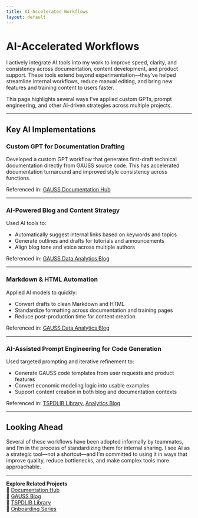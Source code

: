 ```yaml
---
title: AI-Accelerated Workflows
layout: default
---
```


# AI-Accelerated Workflows

I actively integrate AI tools into my work to improve speed, clarity, and consistency across documentation, content development, and product support. These tools extend beyond experimentation—they’ve helped streamline internal workflows, reduce manual editing, and bring new features and training content to users faster.

This page highlights several ways I’ve applied custom GPTs, prompt engineering, and other AI-driven strategies across multiple projects.

---

## Key AI Implementations

### Custom GPT for Documentation Drafting
Developed a custom GPT workflow that generates first-draft technical documentation directly from GAUSS source code. This has accelerated documentation turnaround and improved style consistency across functions.

Referenced in: [GAUSS Documentation Hub](documentation-hub.md)

---

### AI-Powered Blog and Content Strategy
Used AI tools to:
- Automatically suggest internal links based on keywords and topics  
- Generate outlines and drafts for tutorials and announcements  
- Align blog tone and voice across multiple authors

Referenced in: [GAUSS Data Analytics Blog](analytics-blog.md)

---

### Markdown & HTML Automation
Applied AI models to quickly:
- Convert drafts to clean Markdown and HTML
- Standardize formatting across documentation and training pages
- Reduce post-production time for content creation

Referenced in: [GAUSS Data Analytics Blog](analytics-blog.md)

---

### AI-Assisted Prompt Engineering for Code Generation
Used targeted prompting and iterative refinement to:
- Generate GAUSS code templates from user requests and product features  
- Convert economic modeling logic into usable examples  
- Support content creation in both blog and documentation contexts

Referenced in: [TSPDLIB Library](tspdlib-library.md), [Analytics Blog](analytics-blog.md)

---

## Looking Ahead

Several of these workflows have been adopted informally by teammates, and I’m in the process of standardizing them for internal sharing. I see AI as a strategic tool—not a shortcut—and I’m committed to using it in ways that improve quality, reduce bottlenecks, and make complex tools more approachable.

---

**Explore Related Projects**  
📘 [Documentation Hub](documentation-hub.md)  
📘 [GAUSS Blog](analytics-blog.md)  
📘 [TSPDLIB Library](tspdlib-library.md)  
📘 [Onboarding Series](onboarding-series.md)
